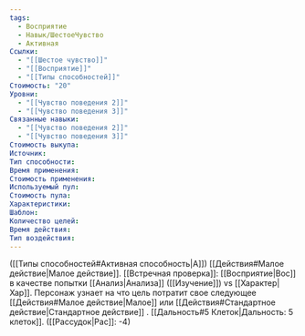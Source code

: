 ```yaml
---
tags:
  - Восприятие
  - Навык/ШестоеЧувство
  - Активная
Ссылки:
  - "[[Шестое чувство]]"
  - "[[Восприятие]]"
  - "[[Типы способностей]]"
Стоимость: "20"
Уровни:
  - "[[Чувство поведения 2]]"
  - "[[Чувство поведения 3]]"
Связанные навыки:
  - "[[Чувство поведения 2]]"
  - "[[Чувство поведения 3]]"
Стоимость выкупа:
Источник:
Тип способности:
Время применения:
Стоимость применения:
Используемый пул:
Стоимость пула:
Характеристики:
Шаблон:
Количество целей:
Время действия:
Тип воздействия:
---
```

([[Типы способностей#Активная способность|А]]) [[Действия#Малое действие|Малое действие]]. [[Встречная проверка]]: [[Восприятие|Вос]] в качестве попытки [[Анализ|Анализа]] ([[Изучение]]) vs [[Характер|Хар]]. Персонаж узнает на что цель потратит свое следующее [[Действия#Малое действие|Малое]] или [[Действия#Стандартное действие|Стандартное действие]] . [[Дальность#5 Клеток|Дальность: 5 клеток]]. ([[Рассудок|Рас]]: -4)